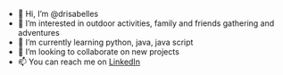 - 👋 Hi, I’m @drisabelles
- 👀 I’m interested in outdoor activities, family and friends gathering and adventures
- 🌱 I’m currently learning python, java, java script
- 💞️ I’m looking to collaborate on new projects
- 📫 You can reach me on [LinkedIn](https://www.linkedin.com/in/drisabelles/)

<!---
drisabelles/drisabelles is a ✨ special ✨ repository because its `README.md` (this file) appears on your GitHub profile.
You can click the Preview link to take a look at your changes.
--->
